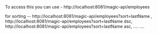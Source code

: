 To access this you can use - http://localhost:8081/magic-api/employees


for sorting -- http://localhost:8081/magic-api/employees?sort=lastName , 
               http://localhost:8081/magic-api/employees?sort=lastName dsc, 
               http://localhost:8081/magic-api/employees?sort=lastName asc,
               ....
               ....
               

